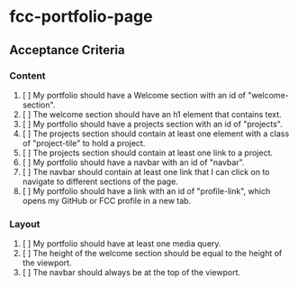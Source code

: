 # fcc-portfolio-page

## Acceptance Criteria

### Content
1. [ ] My portfolio should have a Welcome section with an id of "welcome-section".
2. [ ] The welcome section should have an h1 element that contains text.
3. [ ] My portfolio should have a projects section with an id of "projects".
4. [ ] The projects section should contain at least one element with a class of "project-tile" to hold a project.
5. [ ] The projects section should contain at least one link to a project.
6. [ ] My portfolio should have a navbar with an id of "navbar".
7. [ ] The navbar should contain at least one link that I can click on to navigate to different sections of the page.
8. [ ] My portfolio should have a link with an id of "profile-link", which opens my GitHub or FCC profile in a new tab.

### Layout
1. [ ] My portfolio should have at least one media query.
2. [ ] The height of the welcome section should be equal to the height of the viewport.
3. [ ] The navbar should always be at the top of the viewport.
